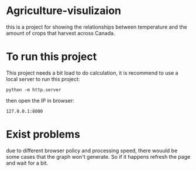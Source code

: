 # Agriculture-visulizaion    
this is a project for showing the relationships between temperature and the amount of crops that harvest across Canada.

# To run this project
This project needs a bit load to do calculation, it is recommend to use a local server to run this project:
    
    python -m http.server
then open the IP in browser:

    127.0.0.1:8000

# Exist problems
due to different browser policy and processing speed, there wouuld be some cases that the graph won't generate. So if it happens refresh the page and wait for a bit.
